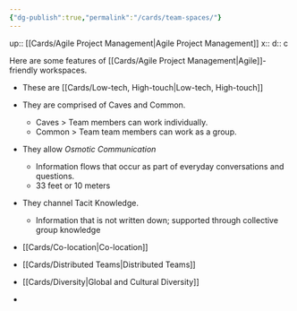```yaml
---
{"dg-publish":true,"permalink":"/cards/team-spaces/"}
---
```


up:: [[Cards/Agile Project Management\|Agile Project Management]] 
x:: 
d:: c

Here are some features of [[Cards/Agile Project Management\|Agile]]-friendly workspaces. 
- These are [[Cards/Low-tech, High-touch\|Low-tech, High-touch]]
- They are comprised of Caves and Common.
	- ﻿﻿Caves > Team members can work individually.
	- ﻿﻿Common > Team team members can work as a group.

- They allow *Osmotic Communication*
	- ﻿﻿Information flows that occur as part of everyday conversations and questions.
	- ﻿﻿33 feet or 10 meters

- They channel Tacit Knowledge.
	- Information that is not written down; supported through collective group knowledge

- [[Cards/Co-location\|Co-location]] 
- [[Cards/Distributed Teams\|Distributed Teams]]
- [[Cards/Diversity\|Global and Cultural Diversity]]
- 